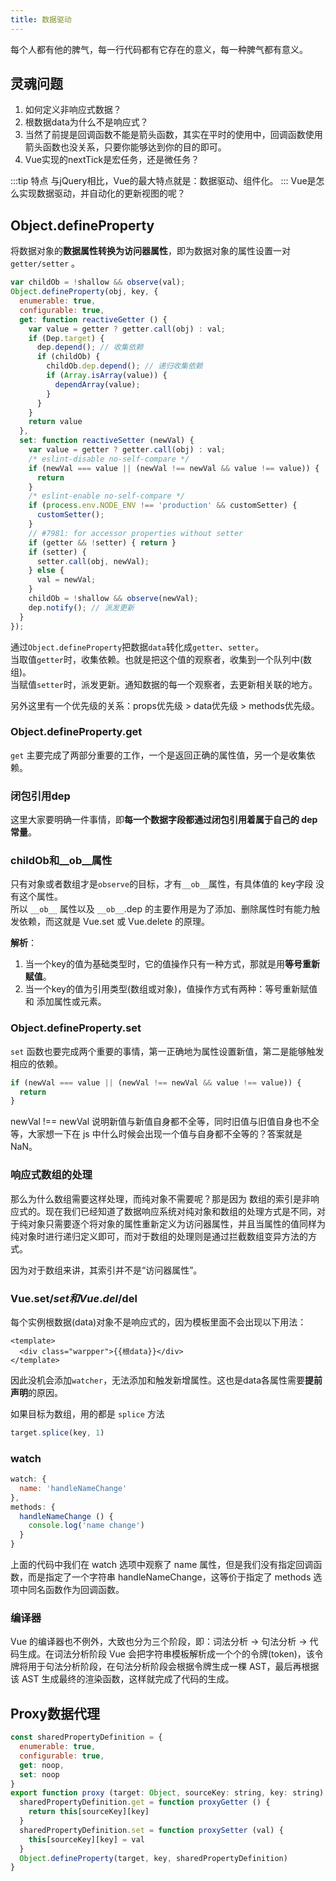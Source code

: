 ```yaml
---
title: 数据驱动
---
```

每个人都有他的脾气，每一行代码都有它存在的意义，每一种脾气都有意义。

## 灵魂问题
1. 如何定义非响应式数据？
2. 根数据data为什么不是响应式？
3. 当然了前提是回调函数不能是箭头函数，其实在平时的使用中，回调函数使用箭头函数也没关系，只要你能够达到你的目的即可。
4. Vue实现的nextTick是宏任务，还是微任务？

:::tip 特点
与jQuery相比，Vue的最大特点就是：数据驱动、组件化。
:::
Vue是怎么实现数据驱动，并自动化的更新视图的呢？
## Object.defineProperty
将数据对象的**数据属性转换为访问器属性**，即为数据对象的属性设置一对 ```getter/setter``` 。
```js {8,10,36}
var childOb = !shallow && observe(val);
Object.defineProperty(obj, key, {
  enumerable: true,
  configurable: true,
  get: function reactiveGetter () {
    var value = getter ? getter.call(obj) : val;
    if (Dep.target) {
      dep.depend(); // 收集依赖
      if (childOb) {
        childOb.dep.depend(); // 递归收集依赖
        if (Array.isArray(value)) {
          dependArray(value);
        }
      }
    }
    return value
  },
  set: function reactiveSetter (newVal) {
    var value = getter ? getter.call(obj) : val;
    /* eslint-disable no-self-compare */
    if (newVal === value || (newVal !== newVal && value !== value)) {
      return
    }
    /* eslint-enable no-self-compare */
    if (process.env.NODE_ENV !== 'production' && customSetter) {
      customSetter();
    }
    // #7981: for accessor properties without setter
    if (getter && !setter) { return }
    if (setter) {
      setter.call(obj, newVal);
    } else {
      val = newVal;
    }
    childOb = !shallow && observe(newVal);
    dep.notify(); // 派发更新
  }
});
```
通过```Object.defineProperty```把数据```data```转化成```getter```、```setter```。    
当取值```getter```时，收集依赖。也就是把这个值的观察者，收集到一个队列中(数组)。        
当赋值```setter```时，派发更新。通知数据的每一个观察者，去更新相关联的地方。

另外这里有一个优先级的关系：props优先级 > data优先级 > methods优先级。

### Object.defineProperty.get
```get``` 主要完成了两部分重要的工作，一个是返回正确的属性值，另一个是收集依赖。

### 闭包引用dep
这里大家要明确一件事情，即**每一个数据字段都通过闭包引用着属于自己的 dep 常量**。

### childOb和__ob__属性

只有对象或者数组才是```observe```的目标，才有```__ob__```属性，有具体值的 key字段 没有这个属性。    
所以 ```__ob__``` 属性以及 ```__ob__```.dep 的主要作用是为了添加、删除属性时有能力触发依赖，而这就是 Vue.set 或 Vue.delete 的原理。

**解析**：
1. 当一个key的值为基础类型时，它的值操作只有一种方式，那就是用**等号重新赋值**。
2. 当一个key的值为引用类型(数组或对象)，值操作方式有两种：等号重新赋值 和 添加属性或元素。

### Object.defineProperty.set
```set``` 函数也要完成两个重要的事情，第一正确地为属性设置新值，第二是能够触发相应的依赖。
```js
if (newVal === value || (newVal !== newVal && value !== value)) {
  return
}
```
newVal !== newVal 说明新值与新值自身都不全等，同时旧值与旧值自身也不全等，大家想一下在 js 中什么时候会出现一个值与自身都不全等的？答案就是 NaN。

### 响应式数组的处理
那么为什么数组需要这样处理，而纯对象不需要呢？那是因为 数组的索引是非响应式的。现在我们已经知道了数据响应系统对纯对象和数组的处理方式是不同，对于纯对象只需要逐个将对象的属性重新定义为访问器属性，并且当属性的值同样为纯对象时进行递归定义即可，而对于数组的处理则是通过拦截数组变异方法的方式。

因为对于数组来讲，其索引并不是“访问器属性”。

### Vue.set/$set 和 Vue.del/$del
每个实例根数据(data)对象不是响应式的，因为模板里面不会出现以下用法：
```vue {2}
<template>
  <div class="warpper">{{根data}}</div>
</template>
```
因此没机会添加```watcher```，无法添加和触发新增属性。这也是data各属性需要**提前声明**的原因。

如果目标为数组，用的都是 ```splice``` 方法
```js
target.splice(key, 1)
```

### watch
```js
watch: {
  name: 'handleNameChange'
},
methods: {
  handleNameChange () {
    console.log('name change')
  }
}
```
上面的代码中我们在 watch 选项中观察了 name 属性，但是我们没有指定回调函数，而是指定了一个字符串 handleNameChange，这等价于指定了 methods 选项中同名函数作为回调函数。

### 编译器
Vue 的编译器也不例外，大致也分为三个阶段，即：词法分析 -> 句法分析 -> 代码生成。在词法分析阶段 Vue 会把字符串模板解析成一个个的令牌(token)，该令牌将用于句法分析阶段，在句法分析阶段会根据令牌生成一棵 AST，最后再根据该 AST 生成最终的渲染函数，这样就完成了代码的生成。


## Proxy数据代理
```js
const sharedPropertyDefinition = {
  enumerable: true,
  configurable: true,
  get: noop,
  set: noop
}
export function proxy (target: Object, sourceKey: string, key: string) {
  sharedPropertyDefinition.get = function proxyGetter () {
    return this[sourceKey][key]
  }
  sharedPropertyDefinition.set = function proxySetter (val) {
    this[sourceKey][key] = val
  }
  Object.defineProperty(target, key, sharedPropertyDefinition)
}
```

